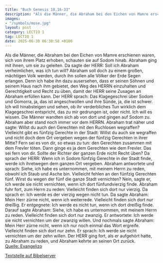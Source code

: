 ```yaml
---
title: "Buch Genesis 18,16-33"
description: "Als die Männer, die Abraham bei den Eichen von Mamre erschienen waren, sich von ihrem Platz erhoben, schauten sie auf Sodom hinab. Abraham ging mit ihnen, um sie zu geleiten. Da sagte der HERR: Soll ich Abraham verheimlichen, was ich tun will? Abraham soll doch zu einem großen, m...."
images:
- "/symbols/mose.jpg"
layout: post
category: LECTIO 1
tag: LECTIO 1
date: 2025-06-30 06:30:58 +0100
---
```

Als die Männer, die Abraham bei den Eichen von Mamre erschienen waren, sich von ihrem Platz erhoben, schauten sie auf Sodom hinab. Abraham ging mit ihnen, um sie zu geleiten.
Da sagte der HERR: Soll ich Abraham verheimlichen, was ich tun will?
Abraham soll doch zu einem großen, mächtigen Volk werden, durch ihn sollen alle Völker der Erde Segen erlangen.<!--more-->
Denn ich habe ihn dazu ausersehen, dass er seinen Söhnen und seinem Haus nach ihm gebietet, den Weg des HERRN einzuhalten und Gerechtigkeit und Recht zu üben, damit der HERR seine Zusagen an Abraham erfüllen kann.
Der HERR sprach: Das Klagegeschrei über Sodom und Gomorra, ja, das ist angeschwollen und ihre Sünde, ja, die ist schwer.
Ich will hinabsteigen und sehen, ob ihr verderbliches Tun wirklich dem Klagegeschrei entspricht, das zu mir gedrungen ist, oder nicht. Ich will es wissen.
Die Männer wandten sich ab von dort und gingen auf Sodom zu. Abraham aber stand noch immer vor dem HERRN.
Abraham trat näher und sagte: Willst du auch den Gerechten mit den Ruchlosen wegraffen?
Vielleicht gibt es fünfzig Gerechte in der Stadt: Willst du auch sie wegraffen und nicht doch dem Ort vergeben wegen der fünfzig Gerechten in ihrer Mitte?
Fern sei es von dir, so etwas zu tun: den Gerechten zusammen mit dem Frevler töten. Dann ginge es ja dem Gerechten wie dem Frevler. Das sei fern von dir. Sollte der Richter der ganzen Erde nicht Recht üben?
Da sprach der HERR: Wenn ich in Sodom fünfzig Gerechte in der Stadt finde, werde ich ihretwegen dem ganzen Ort vergeben.
Abraham antwortete und sprach: Siehe, ich habe es unternommen, mit meinem Herrn zu reden, obwohl ich Staub und Asche bin.
Vielleicht fehlen an den fünfzig Gerechten fünf. Wirst du wegen der fünf die ganze Stadt vernichten? Nein, sagte er, ich werde sie nicht vernichten, wenn ich dort fünfundvierzig finde.
Abraham fuhr fort, zum Herrn zu reden: Vielleicht finden sich dort nur vierzig. Da sprach er: Ich werde es der vierzig wegen nicht tun.
Da sagte Abraham: Mein Herr zürne nicht, wenn ich weiterrede. Vielleicht finden sich dort nur dreißig. Er entgegnete: Ich werde es nicht tun, wenn ich dort dreißig finde.
Darauf sagte Abraham: Siehe, ich habe es unternommen, mit meinem Herrn zu reden. Vielleicht finden sich dort nur zwanzig. Er antwortete: Ich werde sie nicht vernichten um der zwanzig willen.
Und nochmals sagte Abraham: Mein Herr zürne nicht, wenn ich nur noch einmal das Wort ergreife. Vielleicht finden sich dort nur zehn. Er sprach: Ich werde sie nicht vernichten um der zehn willen.
Der HERR ging fort, als er aufgehört hatte, zu Abraham zu reden, und Abraham kehrte an seinen Ort zurück.<br>
[Quelle: Evangelizo](https://evangeliumtagfuertag.org/DE/gospel)

[Textstelle auf Bibelserver](https://www.bibleserver.com/EU/1.Mose18,16-33)
